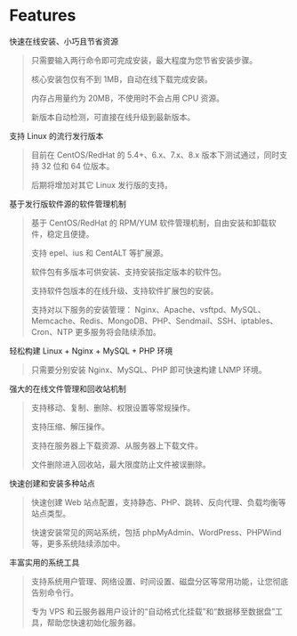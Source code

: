 # Features

快速在线安装、小巧且节省资源

> 只需要输入两行命令即可完成安装，最大程度为您节省安装步骤。
>
> 核心安装包仅有不到 1MB，自动在线下载完成安装。
>
> 内存占用量约为 20MB，不使用时不会占用 CPU 资源。
>
> 新版本自动检测，可直接在线升级到最新版本。

支持 Linux 的流行发行版本

> 目前在 CentOS/RedHat 的 5.4+、6.x、7.x、8.x 版本下测试通过，同时支持 32 位和 64 位版本。
>
> 后期将增加对其它 Linux 发行版的支持。

基于发行版软件源的软件管理机制

> 基于 CentOS/RedHat 的 RPM/YUM 软件管理机制，自由安装和卸载软件，稳定且便捷。
>
> 支持 epel、ius 和 CentALT 等扩展源。
>
> 软件包有多版本可供安装、支持安装指定版本的软件包。
>
> 支持软件包版本的在线升级、支持软件扩展包的安装。
>
> 支持对以下服务的安装管理：
> Nginx、Apache、vsftpd、MySQL、Memcache、Redis、MongoDB、PHP、Sendmail、SSH、iptables、Cron、NTP
> 更多服务将会陆续添加。

轻松构建 Linux + Nginx + MySQL + PHP 环境

> 只需要分别安装 Nginx、MySQL、PHP 即可快速构建 LNMP 环境。

强大的在线文件管理和回收站机制

> 支持移动、复制、删除、权限设置等常规操作。
>
> 支持压缩、解压操作。
>
> 支持在服务器上下载资源、从服务器上下载文件。
>
> 文件删除进入回收站，最大限度防止文件被误删除。

快速创建和安装多种站点

> 快速创建 Web 站点配置，支持静态、PHP、跳转、反向代理、负载均衡等站点类型。
>
> 快速安装常见的网站系统，包括 phpMyAdmin、WordPress、PHPWind 等，更多系统陆续添加中。

丰富实用的系统工具

> 支持系统用户管理、网络设置、时间设置、磁盘分区等常用功能，让您彻底告别命令行。
>
> 专为 VPS 和云服务器用户设计的“自动格式化挂载”和“数据移至数据盘”工具，帮助您快速初始化服务器。
